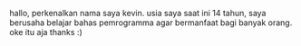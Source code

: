 hallo, perkenalkan nama saya kevin.
usia saya saat ini 14 tahun, saya berusaha belajar bahas pemrogramma agar bermanfaat bagi banyak orang. oke itu aja thanks :)

